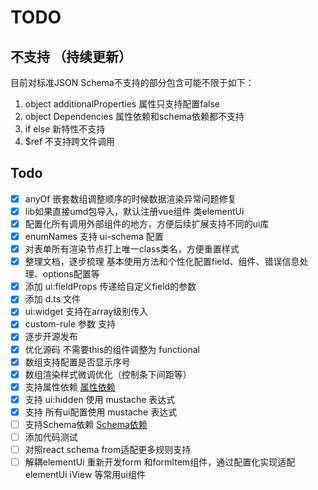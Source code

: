 # TODO

## 不支持 （持续更新）
目前对标准JSON Schema不支持的部分包含可能不限于如下：
1. object additionalProperties 属性只支持配置false
1. object Dependencies 属性依赖和schema依赖都不支持
1. if else 新特性不支持
1. $ref 不支持跨文件调用

## Todo
- [x] anyOf 嵌套数组调整顺序的时候数据渲染异常问题修复
- [x] lib如果直接umd包导入，默认注册vue组件 类elementUi
- [x] 配置化所有调用外部组件的地方，方便后续扩展支持不同的ui库
- [x] enumNames 支持 ui-schema 配置
- [x] 对表单所有渲染节点打上唯一class类名，方便重置样式
- [x] 整理文档，逐步梳理 基本使用方法和个性化配置field、组件、错误信息处理、options配置等
- [x] 添加 ui:fieldProps 传递给自定义field的参数
- [x] 添加 d.ts 文件
- [x] ui:widget 支持在array级别传入
- [x] custom-rule 参数 支持
- [x] 逐步开源发布
- [x] 优化源码 不需要this的组件调整为 functional
- [x] 数组支持配置是否显示序号
- [x] 数组渲染样式微调优化（控制条下间距等）
- [x] 支持属性依赖 [属性依赖](https://json-schema.org/understanding-json-schema/reference/object.html#property-dependencies)
- [x] 支持 ui:hidden 使用 mustache 表达式
- [x] 支持 所有ui配置使用 mustache 表达式
- [ ] 支持Schema依赖 [Schema依赖](https://json-schema.org/understanding-json-schema/reference/object.html#schema-dependencies)
- [ ] 添加代码测试
- [ ] 对照react schema from适配更多规则支持
- [ ] 解耦elementUi 重新开发form 和formItem组件，通过配置化实现适配elementUi iView 等常用ui组件

